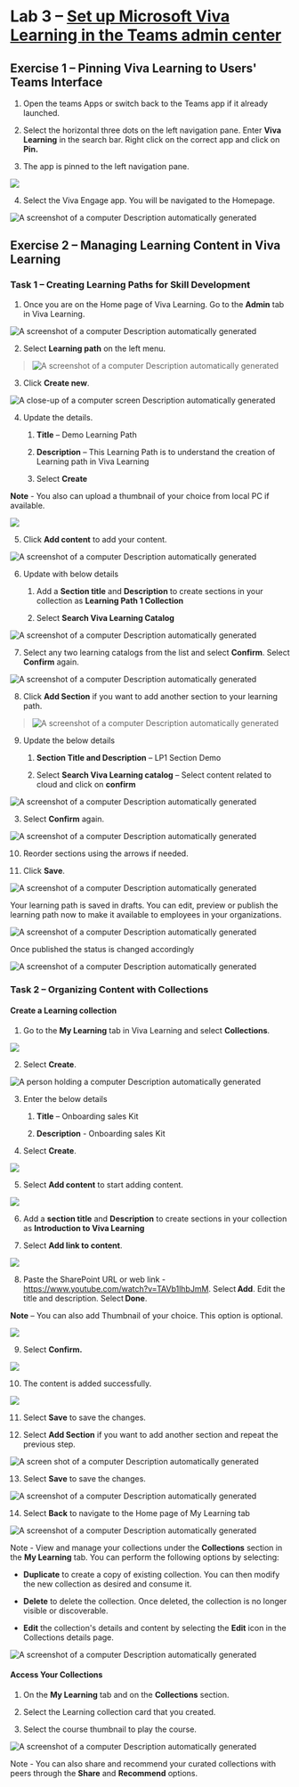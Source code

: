 # Lab 3 – [Set up Microsoft Viva Learning in the Teams admin center](https://learn.microsoft.com/en-us/viva/learning/set-up-viva-learning)

## Exercise 1 – Pinning Viva Learning to Users' Teams Interface

1.  Open the teams Apps or switch back to the Teams app if it already
    launched.

2.  Select the horizontal three dots on the left navigation pane. Enter
    **Viva Learning** in the search bar. Right click on the correct app
    and click on **Pin.**

3.  The app is pinned to the left navigation pane.

![](./media/image1.png)

4.  Select the Viva Engage app. You will be navigated to the Homepage.

![A screenshot of a computer Description automatically
generated](./media/image2.png)

## Exercise 2 – Managing Learning Content in Viva Learning

### Task 1 – Creating Learning Paths for Skill Development

1.  Once you are on the Home page of Viva Learning. Go to
    the **Admin** tab in Viva Learning.

![A screenshot of a computer Description automatically
generated](./media/image3.png)

2.  Select **Learning path** on the left menu.

> ![A screenshot of a computer Description automatically
> generated](./media/image4.png)

3.  Click **Create new**.

![A close-up of a computer screen Description automatically
generated](./media/image5.png)

4.  Update the details.

    1.  **Title** – Demo Learning Path

    2.  **Description** – This Learning Path is to understand the
        creation of Learning path in Viva Learning

    3.  Select **Create**

**Note** - You also can upload a thumbnail of your choice from local PC
if available.

![](./media/image6.png)

5.  Click **Add content** to add your content.

![A screenshot of a computer Description automatically
generated](./media/image7.png)

6.  Update with below details

    1.  Add a **Section title** and **Description** to create sections
        in your collection as **Learning Path 1 Collection**

    2.  Select **Search Viva Learning Catalog**

![A screenshot of a computer Description automatically
generated](./media/image8.png)

7.  Select any two learning catalogs from the list and select
    **Confirm**. Select **Confirm** again.

![A screenshot of a computer Description automatically
generated](./media/image9.png)

8.  Click **Add Section** if you want to add another section to your
    learning path.

> ![A screenshot of a computer Description automatically
> generated](./media/image10.png)

9.  Update the below details

    1.  **Section Title and Description** – LP1 Section Demo

    2.  Select **Search Viva Learning catalog** – Select content related
        to cloud and click on **confirm**

![A screenshot of a computer Description automatically
generated](./media/image11.png)

3.  Select **Confirm** again.

![A screenshot of a computer Description automatically
generated](./media/image12.png)

10. Reorder sections using the arrows if needed.

11. Click **Save**.

![A screenshot of a computer Description automatically
generated](./media/image13.png)

Your learning path is saved in drafts. You can edit, preview or publish
the learning path now to make it available to employees in your
organizations.

![A screenshot of a computer Description automatically
generated](./media/image14.png)

Once published the status is changed accordingly

![A screenshot of a computer Description automatically
generated](./media/image15.png)

### Task 2 – Organizing Content with Collections

#### Create a Learning collection

1.  Go to the **My Learning** tab in Viva Learning and
    select **Collections**.

![](./media/image16.png)

2.  Select **Create**.

![A person holding a computer Description automatically
generated](./media/image17.png)

3.  Enter the below details

    1.  **Title** – Onboarding sales Kit

    2.  **Description** - Onboarding sales Kit

4.  Select **Create**.

![](./media/image18.png)

5.  Select **Add content** to start adding content.

![](./media/image19.png)

6.  Add a **section title** and **Description** to create sections in
    your collection as **Introduction to Viva Learning**

7.  Select **Add link to content**.

![](./media/image20.png)

8.  Paste the SharePoint URL or web link -
    https://www.youtube.com/watch?v=TAVb1lhbJmM. Select **Add**. Edit
    the title and description. Select **Done**.

**Note** – You can also add Thumbnail of your choice. This option is
optional.

![](./media/image21.png)

9.  Select **Confirm.**

![](./media/image22.png)

10. The content is added successfully.

![](./media/image23.png)

11. Select **Save** to save the changes.

12. Select **Add Section** if you want to add another section and repeat
    the previous step.

![A screen shot of a computer Description automatically
generated](./media/image24.png)

13. Select **Save** to save the changes.

![A screenshot of a computer Description automatically
generated](./media/image25.png)

14. Select **Back** to navigate to the Home page of My Learning tab

![A screenshot of a computer Description automatically
generated](./media/image26.png)

Note - View and manage your collections under
the **Collections** section in the **My Learning** tab. You can perform
the following options by selecting:

- **Duplicate** to create a copy of existing collection. You can then
  modify the new collection as desired and consume it.

- **Delete** to delete the collection. Once deleted, the collection is
  no longer visible or discoverable.

- **Edit** the collection's details and content by selecting
  the **Edit** icon in the Collections details page.

![A screenshot of a computer Description automatically
generated](./media/image27.png)

#### Access Your Collections

1.  On the **My Learning** tab and on the **Collections** section.

2.  Select the Learning collection card that you created.

3.  Select the course thumbnail to play the course.

![A screenshot of a computer Description automatically
generated](./media/image28.png)

Note - You can also share and recommend your curated collections with
peers through the **Share** and **Recommend** options.
